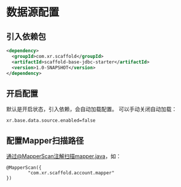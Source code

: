 # 数据源配置

## 引入依赖包
```xml
<dependency>
  <groupId>com.xr.scaffold</groupId>
  <artifactId>scaffold-base-jdbc-starter</artifactId>
  <version>1.0-SNAPSHOT</version>
</dependency>
```

## 开启配置
默认是开启状态，引入依赖，会自动加载配置。
可以手动关闭自动加载：
```
xr.base.data.source.enabled=false
```

## 配置Mapper扫描路径
通过@MapperScan注解扫描mapper.java，如：
```
@MapperScan({
        "com.xr.scaffold.account.mapper"
})
```
